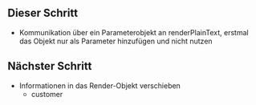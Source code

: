 ## Dieser Schritt
- Kommunikation über ein Parameterobjekt an renderPlainText, erstmal das Objekt nur als Parameter hinzufügen und nicht nutzen

## Nächster Schritt
- Informationen in das Render-Objekt verschieben
  - customer